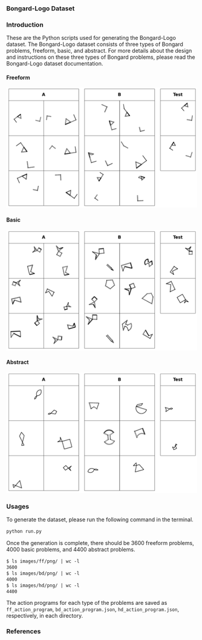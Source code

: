 
### Bongard-Logo Dataset

### Introduction

These are the Python scripts used for generating the Bongard-Logo dataset. The Bongard-Logo dataset consists of three types of Bongard problems, freeform, basic, and abstract. For more details about the design and instructions on these three types of Bongard problems, please read the Bongard-Logo dataset documentation.


#### Freeform

![Freeform](demo/ff/ff_nact2_5_0107.png)


#### Basic

![Basic](demo/bd/bd_inverse_asymmetric_house-square_dagger2_0000.png)

#### Abstract

![Abstract](demo/hd/hd_symmetric-unbalanced_two_0014.png)

### Usages


To generate the dataset, please run the following command in the terminal.

```bash
python run.py
```

Once the generation is complete, there should be 3600 freeform problems, 4000 basic problems, and 4400 abstract problems.

```
$ ls images/ff/png/ | wc -l
3600
$ ls images/bd/png/ | wc -l
4000
$ ls images/hd/png/ | wc -l
4400
```

The action programs for each type of the problems are saved as `ff_action_program`, `bd_action_program.json`, `hd_action_program.json`, respectively, in each directory.



### References



